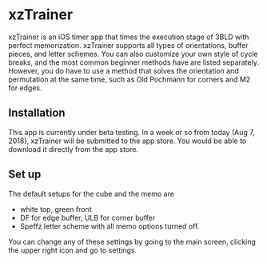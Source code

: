# xzTrainer
xzTrainer is an iOS timer app that times the execution stage of 3BLD with perfect memorization. 
xzTrainer supports all types of orientations, buffer pieces, and letter schemes. 
You can also customize your own style of cycle breaks, and the most common beginner methods have are listed separately.
However, you do have to use a method that solves the orientation and permutation at the same time, 
such as Old Pochmann for corners and M2 for edges.

## Installation
This app is currently under beta testing. 
In a week or so from today (Aug 7, 2018), xzTrainer will be submitted to the app store.
You would be able to download it directly from the app store.

## Set up
The default setups for the cube and the memo are 
- white top, green front
- DF for edge buffer, ULB for corner buffer
- Speffz letter scheme
with all memo options turned off.

You can change any of these settings by going to the main screen, clicking the upper right icon and go to settings.

